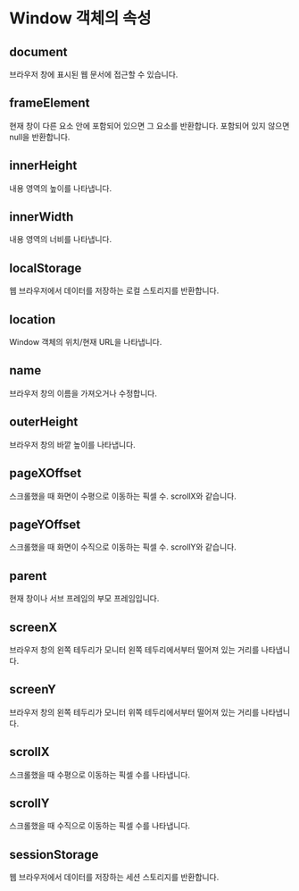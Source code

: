 # Window 객체의 속성

## document

브라우저 창에 표시된 웹 문서에 접근할 수 있습니다.

## frameElement

현재 창이 다른 요소 안에 포함되어 있으면 그 요소를 반환합니다. 포함되어 있지 않으면 null을 반환합니다.

## innerHeight

내용 영역의 높이를 나타냅니다.

## innerWidth

내용 영역의 너비를 나타냅니다.

## localStorage

웹 브라우저에서 데이터를 저장하는 로컬 스토리지를 반환합니다.

## location

Window 객체의 위치/현재 URL을 나타냅니다.

## name

브라우저 창의 이름을 가져오거나 수정합니다.

## outerHeight

브라우저 창의 바깥 높이를 나타냅니다.

## pageXOffset

스크롤했을 때 화면이 수평으로 이동하는 픽셀 수. scrollX와 같습니다.

## pageYOffset

스크롤했을 때 화면이 수직으로 이동하는 픽셀 수. scrollY와 같습니다.

## parent

현재 창이나 서브 프레임의 부모 프레임입니다.

## screenX

브라우저 창의 왼쪽 테두리가 모니터 왼쪽 테두리에서부터 떨어져 있는 거리를 나타냅니다.

## screenY

브라우저 창의 왼쪽 테두리가 모니터 위쪽 테두리에서부터 떨어져 있는 거리를 나타냅니다.

## scrollX

스크롤했을 때 수평으로 이동하는 픽셀 수를 나타냅니다.

## scrollY

스크롤했을 때 수직으로 이동하는 픽셀 수를 나타냅니다.

## sessionStorage

웹 브라우저에서 데이터를 저장하는 세션 스토리지를 반환합니다.